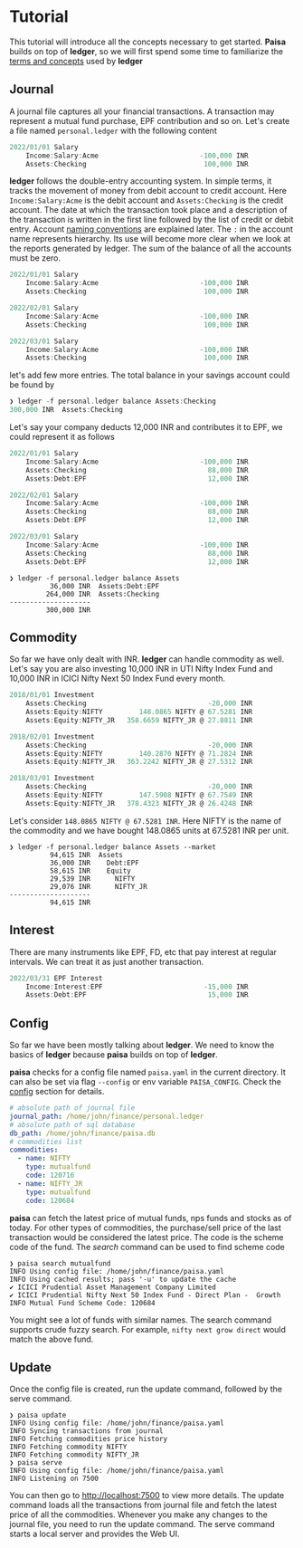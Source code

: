 # Tutorial

This tutorial will introduce all the concepts necessary to get
started. **Paisa** builds on top of **ledger**, so we will first spend
some time to familiarize the [terms and concepts](https://github.com/ledger/ledger/blob/master/doc/GLOSSARY.md) used by **ledger**

## Journal

A journal file captures all your financial transactions. A transaction
may represent a mutual fund purchase, EPF contribution and so
on. Let's create a file named `personal.ledger` with the following
content

```go
2022/01/01 Salary
    Income:Salary:Acme                         -100,000 INR
    Assets:Checking                             100,000 INR
```

**ledger** follows the double-entry accounting system. In simple terms, it
tracks the movement of money from debit account to credit
account. Here `Income:Salary:Acme` is the debit account and
`Assets:Checking` is the credit account. The date at which the
transaction took place and a description of the transaction is written
in the first line followed by the list of credit or debit
entry. Account [naming conventions](./accounts.md) are explained later. The `:` in the account name
represents hierarchy. Its use will become more clear when we look at
the reports generated by ledger. The sum of the balance of all the
accounts must be zero.

```go
2022/01/01 Salary
    Income:Salary:Acme                         -100,000 INR
    Assets:Checking                             100,000 INR

2022/02/01 Salary
    Income:Salary:Acme                         -100,000 INR
    Assets:Checking                             100,000 INR

2022/03/01 Salary
    Income:Salary:Acme                         -100,000 INR
    Assets:Checking                             100,000 INR
```

let's add few more entries. The total balance in your savings account
could be found by

```go
❯ ledger -f personal.ledger balance Assets:Checking
300,000 INR  Assets:Checking
```

Let's say your company deducts 12,000 INR and contributes it to EPF,
we could represent it as follows

```go
2022/01/01 Salary
    Income:Salary:Acme                         -100,000 INR
    Assets:Checking                              88,000 INR
    Assets:Debt:EPF                              12,000 INR

2022/02/01 Salary
    Income:Salary:Acme                         -100,000 INR
    Assets:Checking                              88,000 INR
    Assets:Debt:EPF                              12,000 INR

2022/03/01 Salary
    Income:Salary:Acme                         -100,000 INR
    Assets:Checking                              88,000 INR
    Assets:Debt:EPF                              12,000 INR
```


```shell
❯ ledger -f personal.ledger balance Assets
          36,000 INR  Assets:Debt:EPF
         264,000 INR  Assets:Checking
--------------------
         300,000 INR
```

## Commodity

So far we have only dealt with INR. **ledger** can handle commodity as
well. Let's say you are also investing 10,000 INR in UTI Nifty Index
Fund and 10,000 INR in ICICI Nifty Next 50 Index Fund every
month.

```go
2018/01/01 Investment
    Assets:Checking                              -20,000 INR
    Assets:Equity:NIFTY         148.0865 NIFTY @ 67.5281 INR
    Assets:Equity:NIFTY_JR   358.6659 NIFTY_JR @ 27.8811 INR

2018/02/01 Investment
    Assets:Checking                              -20,000 INR
    Assets:Equity:NIFTY         140.2870 NIFTY @ 71.2824 INR
    Assets:Equity:NIFTY_JR   363.2242 NIFTY_JR @ 27.5312 INR

2018/03/01 Investment
    Assets:Checking                              -20,000 INR
    Assets:Equity:NIFTY         147.5908 NIFTY @ 67.7549 INR
    Assets:Equity:NIFTY_JR   378.4323 NIFTY_JR @ 26.4248 INR
```

Let's consider `148.0865 NIFTY @ 67.5281 INR`. Here NIFTY is the name
of the commodity and we have bought 148.0865 units at 67.5281 INR per
unit.

```
❯ ledger -f personal.ledger balance Assets --market
          94,615 INR  Assets
          36,000 INR    Debt:EPF
          58,615 INR    Equity
          29,539 INR      NIFTY
          29,076 INR      NIFTY_JR
--------------------
          94,615 INR
```

## Interest

There are many instruments like EPF, FD, etc that pay interest at
regular intervals. We can treat it as just another transaction.

```go
2022/03/31 EPF Interest
    Income:Interest:EPF                         -15,000 INR
    Assets:Debt:EPF                              15,000 INR
```

## Config

So far we have been mostly talking about **ledger**. We need to know
the basics of **ledger** because **paisa** builds on top of
**ledger**.

**paisa** checks for a config file named `paisa.yaml` in the current
directory. It can also be set via flag `--config` or env variable
`PAISA_CONFIG`. Check the [config](./config.md) section for details.

```yaml
# absolute path of journal file
journal_path: /home/john/finance/personal.ledger
# absolute path of sql database
db_path: /home/john/finance/paisa.db
# commodities list
commodities:
  - name: NIFTY
    type: mutualfund
    code: 120716
  - name: NIFTY_JR
    type: mutualfund
    code: 120684
```

**paisa** can fetch the latest price of mutual funds, nps funds and
stocks as of today. For other types of commodities, the purchase/sell
price of the last transaction would be considered the latest
price. The code is the scheme code of the fund. The *search* command
can be used to find scheme code

```shell
❯ paisa search mutualfund
INFO Using config file: /home/john/finance/paisa.yaml
INFO Using cached results; pass '-u' to update the cache
✔ ICICI Prudential Asset Management Company Limited
✔ ICICI Prudential Nifty Next 50 Index Fund - Direct Plan -  Growth
INFO Mutual Fund Scheme Code: 120684
```


You might see a lot of funds with similar names. The search command
supports crude fuzzy search. For example, `nifty next grow direct` would match the above fund.


## Update

Once the config file is created, run the update command, followed by
the serve command.

```shell
❯ paisa update
INFO Using config file: /home/john/finance/paisa.yaml
INFO Syncing transactions from journal
INFO Fetching commodities price history
INFO Fetching commodity NIFTY
INFO Fetching commodity NIFTY_JR
❯ paisa serve
INFO Using config file: /home/john/finance/paisa.yaml
INFO Listening on 7500
```

You can then go to [http://localhost:7500](http://localhost:7500) to view more
details. The update command loads all the transactions from journal
file and fetch the latest price of all the commodities. Whenever you
make any changes to the journal file, you need to run the update
command. The serve command starts a local server and provides the
Web UI.
